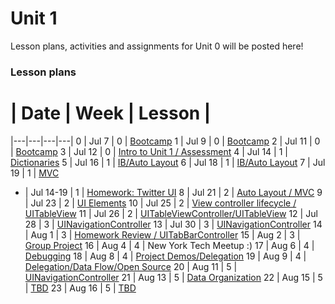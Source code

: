 # Unit 1

Lesson plans, activities and assignments for Unit 0 will be posted here!

### Lesson plans

 # |  Date | Week | Lesson |
|---|---|---|---|
 0 | Jul 7 | 0 | [Bootcamp](https://github.com/accesscode-2-2/unit-1/blob/master/lessons/week-0/2015_07_07.md)
 1 | Jul 9 | 0 | [Bootcamp](https://github.com/accesscode-2-2/unit-1/blob/master/lessons/week-0/2015_07_09.md)
 2 | Jul 11 | 0 | [Bootcamp](https://github.com/accesscode-2-2/unit-1/blob/master/lessons/week-0/2015_07_11.md)
 3 | Jul 12 | 0 | [Intro to Unit 1 / Assessment](https://github.com/accesscode-2-2/unit-1/blob/master/lessons/week-0/2015_07_12.md)
 4 | Jul 14 | 1 | [Dictionaries](https://github.com/accesscode-2-2/unit-1/blob/master/lessons/week-1/2015_07_14.md)
5 | Jul 16 | 1 | [IB/Auto Layout](https://github.com/accesscode-2-2/unit-1/blob/master/lessons/week-1/2015_07_16.md)
6 | Jul 18 | 1 | [IB/Auto Layout](https://github.com/accesscode-2-2/unit-1/blob/master/lessons/week-1/2015_07_18.md)
7 | Jul 19 | 1 | [MVC](https://github.com/accesscode-2-2/unit-1/blob/master/lessons/week-1/2015_07_18.md)
- | Jul 14-19 | 1 | [Homework: Twitter UI](https://github.com/accesscode-2-2/unit-1-hw-week-0)
8 | Jul 21 | 2 | [Auto Layout / MVC](https://github.com/accesscode-2-2/unit-1/blob/master/lessons/week-2/2015_07_21.md)
9 | Jul 23 | 2 | [UI Elements](https://github.com/accesscode-2-2/unit-1/blob/master/lessons/week-2/2015_07_23.md)
10 | Jul 25 | 2 | [View controller lifecycle / UITableView](https://github.com/accesscode-2-2/unit-1/blob/master/lessons/week-2/2015_07_25.md)
11 | Jul 26 | 2 | [UITableViewController/UITableView](https://github.com/accesscode-2-2/unit-1/blob/master/lessons/week-2/2015_07_26.md)
12 | Jul 28 | 3 | [UINavigationController](https://github.com/accesscode-2-2/unit-1/blob/master/lessons/week-3/2015_07_28.md)
13 | Jul 30 | 3 | [UINavigationController](https://github.com/accesscode-2-2/unit-1/blob/master/lessons/week-3/2015_07_30.md)
14 | Aug 1 | 3 | [Homework Review / UITabBarController](https://github.com/accesscode-2-2/unit-1/blob/master/lessons/week-3/2015_07_30.md)
15 | Aug 2 | 3 | [Group Project](https://github.com/accesscode-2-2/character-generator)
16 | Aug 4 | 4 | New York Tech Meetup :)
17 | Aug 6 | 4 | [Debugging](https://github.com/accesscode-2-2/unit-1/blob/master/lessons/week-4/2015_08_06.md)
18 | Aug 8 | 4 | [Project Demos/Delegation](https://github.com/accesscode-2-2/unit-1/blob/master/lessons/week-4/2015_08_08.md)
19 | Aug 9 | 4 | [Delegation/Data Flow/Open
Source](https://github.com/accesscode-2-2/unit-1/blob/master/lessons/week-4/2015_08_09.md)
20 | Aug 11 | 5 | [UINavigationController](https://github.com/accesscode-2-2/unit-1/blob/master/lessons/week-5/2015_08_11.md)
21 | Aug 13 | 5 | [Data Organization](https://github.com/accesscode-2-2/unit-1/blob/master/lessons/week-5/2015_08_13.md)
22 | Aug 15 | 5 | [TBD](https://github.com/accesscode-2-2/unit-1/blob/master/lessons/week-5/2015_08_15.md)
23 | Aug 16 | 5 | [TBD](https://github.com/accesscode-2-2/unit-1/blob/master/lessons/week-5/2015_08_16.md)

